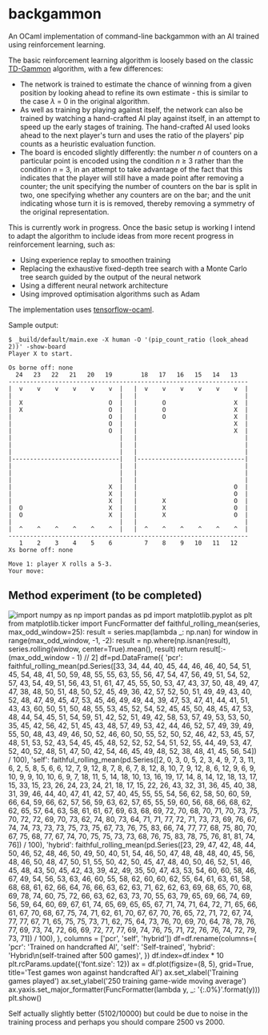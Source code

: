 # backgammon

An OCaml implementation of command-line backgammon with an AI trained using reinforcement learning.

The basic reinforcement learning algorithm is loosely based on the classic [TD-Gammon](http://www.scholarpedia.org/article/User:Gerald_Tesauro/Proposed/Td-gammon) algorithm, with a few differences:
- The network is trained to estimate the chance of winning from a given position by looking ahead to refine its own estimate - this is similar to the case *λ* = 0 in the original algorithm.
- As well as training by playing against itself, the network can also be trained by watching a hand-crafted AI play against itself, in an attempt to speed up the early stages of training. The hand-crafted AI used looks ahead to the next player's turn and uses the ratio of the players' pip counts as a heuristic evaluation function.
- The board is encoded slightly differently: the number *n* of counters on a particular point is encoded using the condition *n* ≥ 3 rather than the condition *n* = 3, in an attempt to take advantage of the fact that this indicates that the player will still have a made point after removing a counter; the unit specifying the number of counters on the bar is split in two, one specifying whether any counters are on the bar; and the unit indicating whose turn it is is removed, thereby removing a symmetry of the original representation.

This is currently work in progress. Once the basic setup is working I intend to adapt the algorithm to include ideas from more recent progress in reinforcement learning, such as:
- Using experience replay to smoothen training
- Replacing the exhaustive fixed-depth tree search with a Monte Carlo tree search guided by the output of the neural network
- Using a different neural network architecture
- Using improved optimisation algorithms such as Adam

The implementation uses [tensorflow-ocaml](https://github.com/LaurentMazare/tensorflow-ocaml).

Sample output:

```
$ _build/default/main.exe -X human -O '(pip_count_ratio (look_ahead 2))' -show-board
Player X to start.

Os borne off: none                                                 
  24   23   22   21   20   19        18   17   16   15   14   13   
-------------------------------------------------------------------
|  v    v    v    v    v    v  |   |  v    v    v    v    v    v  |
|                              |   |                              |
|  X                        O  |   |       O                   X  |
|  X                        O  |   |       O                   X  |
|                           O  |   |       O                   X  |
|                           O  |   |                           X  |
|                           O  |   |                           X  |
|                              |   |                              |
|                              |   |                              |
|                              |   |                              |
|------------------------------|   |------------------------------|
|                              |   |                              |
|                              |   |                              |
|                              |   |                              |
|                           X  |   |                           O  |
|                           X  |   |                           O  |
|                           X  |   |       X                   O  |
|  O                        X  |   |       X                   O  |
|  O                        X  |   |       X                   O  |
|                              |   |                              |
|  ^    ^    ^    ^    ^    ^  |   |  ^    ^    ^    ^    ^    ^  |
-------------------------------------------------------------------
   1    2    3    4    5    6         7    8    9   10   11   12   
Xs borne off: none

Move 1: player X rolls a 5-3.
Your move:
```

## Method experiment (to be completed)

![
import numpy as np
import pandas as pd
import matplotlib.pyplot as plt
from matplotlib.ticker import FuncFormatter
def faithful_rolling_mean(series, max_odd_window=25):
    result = series.map(lambda _: np.nan)
    for window in range(max_odd_window, -1, -2):
        result = np.where(np.isnan(result), series.rolling(window, center=True).mean(), result)
    return result[:- (max_odd_window - 1) // 2]
df=pd.DataFrame({
    'pcr':    faithful_rolling_mean(pd.Series([33, 34, 44, 40, 45, 44, 46, 46, 40, 54, 51, 45, 54, 48, 41, 50, 59, 48, 55, 55, 63, 55, 56, 47, 54, 47, 56, 49, 51, 54, 52, 57, 43, 54, 49, 51, 56, 43, 51, 61, 47, 45, 55, 50, 53, 47, 43, 37, 50, 48, 49, 47, 47, 38, 48, 50, 51, 48, 50, 52, 45, 49, 36, 42, 57, 52, 50, 51, 49, 49, 43, 40, 52, 48, 47, 49, 45, 47, 53, 45, 46, 49, 49, 44, 39, 47, 53, 47, 41, 44, 41, 51, 43, 43, 60, 50, 51, 50, 48, 55, 53, 45, 52, 54, 52, 45, 45, 50, 48, 45, 47, 53, 48, 44, 54, 45, 51, 54, 59, 51, 42, 52, 51, 49, 42, 58, 53, 57, 49, 53, 53, 50, 35, 45, 42, 56, 42, 51, 45, 43, 48, 57, 49, 53, 42, 44, 46, 52, 57, 49, 39, 49, 55, 50, 48, 43, 49, 46, 50, 52, 46, 60, 50, 55, 52, 50, 52, 46, 42, 53, 45, 57, 48, 51, 53, 52, 43, 54, 45, 45, 48, 52, 52, 52, 54, 51, 52, 55, 44, 49, 53, 47, 52, 40, 52, 48, 51, 47, 50, 42, 54, 46, 45, 49, 48, 52, 38, 48, 41, 45, 56, 54]) / 100),
    'self':   faithful_rolling_mean(pd.Series([2, 0, 3, 0, 5, 2, 3, 4, 9, 7, 3, 11, 6, 2, 5, 8, 5, 6, 6, 12, 7, 9, 12, 8, 7, 8, 6, 7, 8, 12, 8, 10, 7, 9, 12, 8, 6, 12, 9, 6, 9, 10, 9, 9, 10, 10, 6, 9, 7, 18, 11, 5, 14, 18, 10, 13, 16, 19, 17, 14, 8, 14, 12, 18, 13, 17, 15, 33, 15, 23, 26, 24, 23, 24, 21, 18, 17, 15, 22, 26, 43, 32, 31, 36, 45, 40, 38, 31, 39, 46, 44, 40, 47, 41, 42, 57, 40, 45, 55, 55, 54, 56, 62, 58, 50, 60, 59, 66, 64, 59, 66, 62, 57, 56, 59, 63, 62, 57, 65, 55, 59, 60, 56, 68, 66, 68, 62, 62, 65, 57, 64, 63, 58, 61, 61, 67, 69, 63, 68, 69, 72, 70, 68, 70, 71, 70, 73, 75, 70, 72, 72, 69, 70, 73, 62, 74, 80, 73, 64, 71, 71, 77, 72, 71, 73, 73, 69, 76, 67, 74, 74, 73, 73, 73, 75, 73, 75, 67, 73, 76, 75, 83, 66, 74, 77, 77, 68, 75, 80, 70, 67, 75, 68, 77, 67, 74, 70, 75, 75, 73, 73, 68, 76, 75, 83, 78, 75, 76, 81, 81, 74, 76]) / 100),
    'hybrid': faithful_rolling_mean(pd.Series([23, 29, 47, 42, 48, 44, 50, 46, 52, 48, 46, 50, 49, 50, 40, 51, 54, 46, 50, 47, 48, 48, 48, 40, 45, 56, 48, 46, 50, 48, 47, 50, 51, 55, 50, 42, 50, 45, 47, 48, 40, 50, 46, 52, 51, 46, 45, 48, 43, 50, 45, 42, 43, 39, 42, 49, 35, 50, 47, 43, 53, 54, 60, 60, 58, 46, 67, 49, 54, 56, 53, 63, 46, 60, 55, 58, 62, 60, 60, 62, 55, 64, 61, 63, 61, 58, 68, 68, 61, 62, 66, 64, 76, 66, 63, 62, 63, 71, 62, 62, 63, 69, 68, 65, 70, 68, 69, 78, 74, 60, 75, 72, 66, 63, 62, 63, 73, 70, 55, 63, 79, 65, 69, 66, 74, 69, 56, 59, 64, 60, 69, 67, 61, 74, 65, 69, 65, 65, 67, 71, 74, 71, 64, 72, 71, 65, 66, 61, 67, 70, 68, 67, 75, 74, 71, 62, 61, 70, 67, 67, 70, 76, 65, 72, 71, 72, 67, 74, 77, 77, 67, 71, 65, 75, 75, 73, 71, 62, 75, 64, 73, 76, 70, 69, 70, 64, 78, 78, 76, 77, 69, 73, 74, 72, 66, 69, 72, 77, 77, 69, 74, 76, 75, 71, 72, 76, 76, 74, 72, 79, 73, 71]) / 100),
},  columns = ['pcr', 'self', 'hybrid'])
df=df.rename(columns={
    'pcr': 'Trained on handcrafted AI',
    'self': 'Self-trained',
    'hybrid': 'Hybrid\n(self-trained after 500 games)',
})
df.index=df.index * 10
plt.rcParams.update({'font.size': 12})
ax = df.plot(figsize=(8, 5), grid=True, title='Test games won against handcrafted AI')
ax.set_xlabel('Training games played')
ax.set_ylabel('250 training game-wide moving average')
ax.yaxis.set_major_formatter(FuncFormatter(lambda y, _: '{:.0%}'.format(y))) 
plt.show()
](method_experiment.png)

Self actually slightly better (5102/10000) but could be due to noise in the training process and perhaps you should compare 2500 vs 2000.